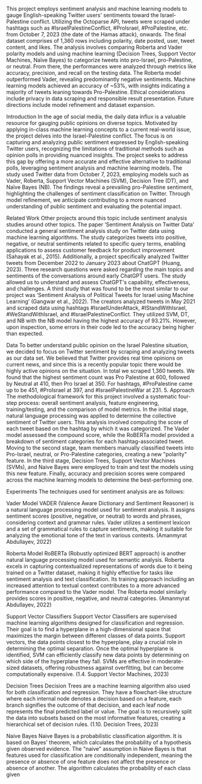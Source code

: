 This project employs sentiment analysis and machine learning models to gauge English-speaking Twitter users'
sentiments toward the Israel-Palestine conflict. Utilizing the Octoparse API, tweets were scraped under hashtags
such as #IsraelPalestineConflict, #ProIsrael, #ProPalestine, etc. from October 7, 2023 (the date of the Hamas attack),
onwards. The final dataset comprises of 1,360 rows including polarity, date posted, user, tweet content, and likes.
The analysis involves comparing Roberta and Vader polarity models and using machine learning (Decision Trees,
Support Vector Machines, Naïve Bayes) to categorize tweets into pro-Israel, pro-Palestine, or neutral. From there,
the performances were analyzed through metrics like accuracy, precision, and recall on the testing data. The Roberta
model outperformed Vader, revealing predominantly negative sentiments. Machine learning models achieved an
accuracy of ~53%, with insights indicating a majority of tweets leaning towards Pro-Palestine. Ethical
considerations include privacy in data scraping and responsible result presentation. Future directions include model
refinement and dataset expansion.

Introduction
In the age of social media, the daily data influx is a valuable resource for gauging public opinions on diverse topics.
Motivated by applying in-class machine learning concepts to a current real-world issue, the project delves into the
Israel-Palestine conflict. The focus is on capturing and analyzing public sentiment expressed by English-speaking
Twitter users, recognizing the limitations of traditional methods such as opinion polls in providing nuanced insights.
The project seeks to address this gap by offering a more accurate and effective alternative to traditional polls,
leveraging sentiment analysis and machine learning models. The study used Twitter data from October 7, 2023,
employing models such as Vader, Roberta, Support Vector Machines (SVM), Decision Tree (DT), and Naïve Bayes
(NB). The findings reveal a prevailing pro-Palestine sentiment, highlighting the challenges of sentiment
classification on Twitter. Through model refinement, we anticipate contributing to a more nuanced understanding of
public sentiment and evaluating the potential impact.

Related Work
Other projects around this topic include sentiment analysis studies around other topics. The paper ‘Sentiment
Analysis on Twitter Data’ conducted a general sentiment analysis study on Twitter data using machine learning
algorithms. The study categorizes tweets into positive, negative, or neutral sentiments related to specific query
terms, enabling applications to assess customer feedback for product improvement (Sahayak et al., 2015).
Additionally, a project specifically analyzed Twitter tweets from December 2022 to January 2023 about ChatGPT
(Huang, 2023). Three research questions were asked regarding the main topics and sentiments of the conversations
around early ChatGPT users. The study allowed us to understand and assess ChatGPT's capability, effectiveness, and
challenges. A third study that was found to be the most similar to our project was ‘Sentiment Analysis of Political
Tweets for Israel using Machine Learning’ (Gangwar et al., 2022). The creators analyzed tweets in May 2021 and
scraped data using hashtags #IsraelUnderAttack, #IStandWithIsrael, #WeStandWithIsrael, and
#IsraelPalestineConflict. They utilized SVM, DT, and NB with the NB model having the highest accuracy of
93.21%. However, upon inspection, some errors in their code led to the accuracy being higher than expected.

Data
To better understand public opinion on the Israel Palestine situation, we decided to focus on Twitter sentiment by
scraping and analyzing tweets as our data set. We believed that Twitter provides real time opinions on current news,
and since this is a recently popular topic there would be highly active opinions on the situation. In total we scraped
1,360 tweets. We found that the highest sentiment count was Pro Palestine at 600, followed by Neutral at 410, then
Pro Israel at 350. For hashtags, #ProPalestine came up to be 451, #ProIsrael at 397, and #IsraelPalestineWar at 231.
5. Approach
The methodological framework for this project involved a systematic four-step process: overall sentiment analysis,
feature engineering, training/testing, and the comparison of model metrics. In the initial stage, natural language
processing was applied to determine the collective sentiment of Twitter users. This analysis involved computing the
score of each tweet based on the hashtag by which it was categorized. The Vader model assessed the compound
score, while the RoBERTa model provided a breakdown of sentiment categories for each hashtag-associated tweet.
Moving to the second stage, team members manually classified tweets into Pro-Israel, neutral, or Pro-Palestine
categories, creating a new "polarity" feature. In the third stage, Decision Trees, Support Vector Machines (SVMs),
and Naive Bayes were employed to train and test the models using this new feature. Finally, accuracy and precision
scores were compared across the machine learning models to determine the best-performing one.

Experiments
The techniques used for sentiment analysis are as follows:

Vader Model
VADER (Valence Aware Dictionary and Sentiment Reasoner) is a natural language processing model used for
sentiment analysis. It assigns sentiment scores (positive, negative, or neutral) to words and phrases, considering
context and grammar rules. Vader utilizes a sentiment lexicon and a set of grammatical rules to capture sentiments,
making it suitable for analyzing the emotional tone of the text in various contexts. (Amanmyrat Abdullayev, 2022)

Roberta Model
RoBERTa (Robustly optimized BERT approach) is another natural language processing model used for semantic
analysis. Roberta excels in capturing contextualized representations of words due to it being trained on a Twitter
dataset, making it highly effective for tasks like sentiment analysis and text classification. Its training approach
including an increased attention to textual context contributes to a more advanced performance compared to the
Vader model. The Roberta model similarly provides scores in positive, negative, and neutral categories. (Amanmyrat
Abdullayev, 2022)

Support Vector Classifiers
Support Vector Classifiers are supervised machine learning algorithms designed for classification and regression.
Their goal is to find a hyperplane in a high-dimensional space that maximizes the margin between different classes
of data points. Support vectors, the data points closest to the hyperplane, play a crucial role in determining the
optimal separation. Once the optimal hyperplane is identified, SVM can efficiently classify new data points by
determining on which side of the hyperplane they fall. SVMs are effective in moderate-sized datasets, offering
robustness against overfitting, but can become computationally expensive. (1.4. Support Vector Machines, 2023)

Decision Trees
Decision Trees are a machine learning algorithm also used for both classification and regression. They have a
flowchart-like structure where each internal node denotes a decision based on a feature, each branch signifies the
outcome of that decision, and each leaf node represents the final predicted label or value. The goal is to recursively
split the data into subsets based on the most informative features, creating a hierarchical set of decision rules. (1.10.
Decision Trees, 2023)

Naive Bayes
Naive Bayes is a probabilistic classification algorithm. It is based on Bayes' theorem, which calculates the
probability of a hypothesis given observed evidence. The "naive" assumption in Naive Bayes is that features used
for classification are conditionally independent, meaning the presence or absence of one feature does not affect the
presence or absence of another. The algorithm calculates the probability of each class given
